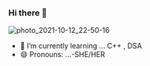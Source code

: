 ### Hi there 👋

![photo_2021-10-12_22-50-16](https://user-images.githubusercontent.com/86922002/137086342-594b4859-9251-46d1-aac6-0d51df4e9556.jpg)



- 🌱 I’m currently learning ... C++ , DSA
- 😄 Pronouns: ...-SHE/HER

